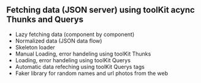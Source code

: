 
## Fetching data (JSON server) using toolKit acync Thunks and Querys
* Lazy fetching data (component by component)
* Normalized data (JSON data flow)
* Skeleton loader
* Manual Loading, error handeling using toolKit Thunks
* Loading, error handeling using toolKit Querys
* Automatic data refeching using toolKit Querys tags
* Faker library for random names and url photos from the web


